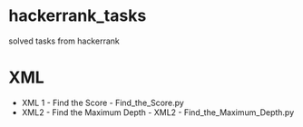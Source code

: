 # hackerrank_tasks
solved tasks from hackerrank
# XML
* XML 1 - Find the Score - Find_the_Score.py
* XML2 - Find the Maximum Depth - XML2 - Find_the_Maximum_Depth.py
